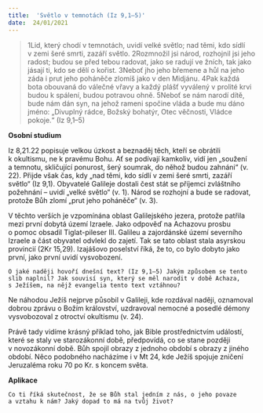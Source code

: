 ```yaml
---
title:  'Světlo v temnotách (Iz 9,1–5)'
date:  24/01/2021
---
```


> <p></p>
> 1Lid, který chodí v temnotách, uvidí velké světlo; nad těmi, kdo sídlí v zemi šeré smrti, zazáří světlo. 2Rozmnožil jsi národ, rozhojnil jsi jeho radost; budou se před tebou radovat, jako se radují ve žních, tak jako jásají ti, kdo se dělí o kořist. 3Neboť jho jeho břemene a hůl na jeho záda i prut jeho poháněče zlomíš jako v den Midjánu. 4Pak každá bota obouvaná do válečné vřavy a každý plášť vyválený v prolité krvi budou k spálení, budou potravou ohně. 5Neboť se nám narodí dítě, bude nám dán syn, na jehož rameni spočine vláda a bude mu dáno jméno: „Divuplný rádce, Božský bohatýr, Otec věčnosti, Vládce pokoje.“ (Iz 9,1–5)

**Osobní studium**

Iz 8,21.22 popisuje velkou úzkost a beznaděj těch, kteří se obrátili k okultismu, ne k pravému Bohu. Ať se podívají kamkoliv, vidí jen „soužení a temnotu, skličující ponurost, šerý soumrak, do něhož budou zahnáni“ (v. 22). Přijde však čas, kdy „nad těmi, kdo sídlí v zemi šeré smrti, zazáří světlo“ (Iz 9,1). Obyvatelé Galileje dostali čest stát se příjemci zvláštního požehnání – uvidí „velké světlo“ (v. 1). Národ se rozhojní a bude se radovat, protože Bůh zlomí „prut jeho poháněče“ (v. 3).

V těchto verších je vzpomínána oblast Galilejského jezera, protože patřila mezi první dobytá území Izraele. Jako odpověď na Achazovu prosbu o pomoc obsadil Tiglat-pileser III. Galileu a zajordánské území severního Izraele a část obyvatel odvlekl do zajetí. Tak se tato oblast stala asyrskou provincií (2Kr 15,29). Izajášovo poselství říká, že to, co bylo dobyto jako první, jako první uvidí vysvobození.

`O jaké naději hovoří dnešní text? (Iz 9,1–5) Jakým způsobem se tento slib naplnil? Jak souvisí syn, který se měl narodit v době Achaza, s Ježíšem, na nějž evangelia tento text vztáhnou?`

Ne náhodou Ježíš nejprve působil v Galileji, kde rozdával naději, oznamoval dobrou zprávu o Božím království, uzdravoval nemocné a posedlé démony vysvobozoval z otroctví okultismu (v. 24).

Právě tady vidíme krásný příklad toho, jak Bible prostřednictvím událostí, které se staly ve starozákonní době, předpovídá, co se stane později v novozákonní době. Bůh spojil obrazy z jednoho období s obrazy z jiného období. Něco podobného nacházíme i v Mt 24, kde Ježíš spojuje zničení Jeruzaléma roku 70 po Kr. s koncem světa.

**Aplikace**

`Co ti říká skutečnost, že se Bůh stal jedním z nás, o jeho povaze a vztahu k nám? Jaký dopad to má na tvůj život?`